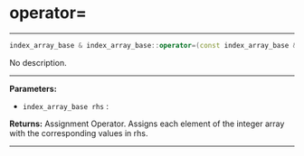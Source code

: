 # operator=

---

```cpp
index_array_base & index_array_base::operator=(const index_array_base &rhs)
```


No description.


---
**Parameters:**

 - `index_array_base rhs`
: 

**Returns:** Assignment Operator. Assigns each element of the integer array with the corresponding values in rhs. 

---

